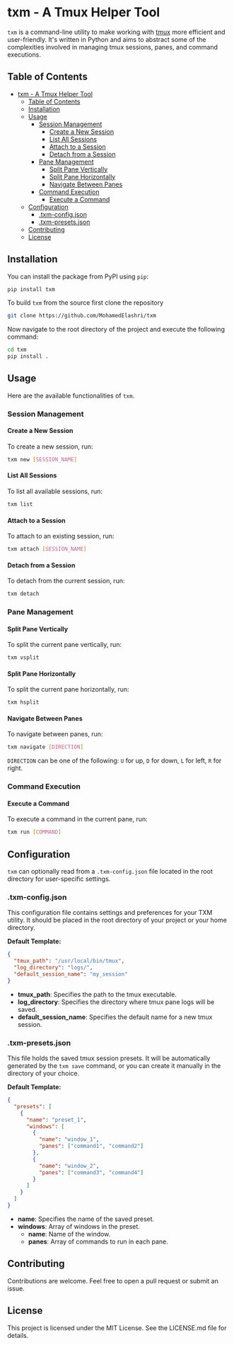 # txm - A Tmux Helper Tool

`txm` is a command-line utility to make working with [tmux](https://github.com/tmux/tmux/wiki) more efficient and user-friendly. It's written in Python and aims to abstract some of the complexities involved in managing tmux sessions, panes, and command executions.

## Table of Contents

- [txm - A Tmux Helper Tool](#txm---a-tmux-helper-tool)
  - [Table of Contents](#table-of-contents)
  - [Installation](#installation)
  - [Usage](#usage)
    - [Session Management](#session-management)
      - [Create a New Session](#create-a-new-session)
      - [List All Sessions](#list-all-sessions)
      - [Attach to a Session](#attach-to-a-session)
      - [Detach from a Session](#detach-from-a-session)
    - [Pane Management](#pane-management)
      - [Split Pane Vertically](#split-pane-vertically)
      - [Split Pane Horizontally](#split-pane-horizontally)
      - [Navigate Between Panes](#navigate-between-panes)
    - [Command Execution](#command-execution)
      - [Execute a Command](#execute-a-command)
  - [Configuration](#configuration)
    - [.txm-config.json](#txm-configjson)
    - [.txm-presets.json](#txm-presetsjson)
  - [Contributing](#contributing)
  - [License](#license)
## Installation

You can install the package from PyPI using `pip`:

```bash
pip install txm
```



To build `txm` from the source first clone the repository

```bash
git clone https://github.com/MohamedElashri/txm
```

Now navigate to the root directory of the project and execute the following command:

```bash
cd txm
pip install .
```

## Usage

Here are the available functionalities of `txm`.

### Session Management

#### Create a New Session

To create a new session, run:

```bash
txm new [SESSION_NAME]
```

#### List All Sessions

To list all available sessions, run:

```bash
txm list
```

#### Attach to a Session

To attach to an existing session, run:

```bash
txm attach [SESSION_NAME]
```

#### Detach from a Session

To detach from the current session, run:

```bash
txm detach
```

### Pane Management

#### Split Pane Vertically

To split the current pane vertically, run:

```bash
txm vsplit
```

#### Split Pane Horizontally

To split the current pane horizontally, run:

```bash
txm hsplit
```

#### Navigate Between Panes

To navigate between panes, run:

```bash
txm navigate [DIRECTION]
```
`DIRECTION` can be one of the following: `U` for up, `D` for down, `L` for left, `R` for right.

### Command Execution

#### Execute a Command

To execute a command in the current pane, run:

```bash
txm run [COMMAND]
```

## Configuration

`txm` can optionally read from a `.txm-config.json` file located in the root directory for user-specific settings. 

### .txm-config.json
This configuration file contains settings and preferences for your TXM utility. It should be placed in the root directory of your project or your home directory.

**Default Template:** 

```json 
{
  "tmux_path": "/usr/local/bin/tmux",
  "log_directory": "logs/",
  "default_session_name": "my_session"
}
```

- **tmux_path**: Specifies the path to the tmux executable.
- **log_directory**: Specifies the directory where tmux pane logs will be saved.
- **default_session_name**: Specifies the default name for a new tmux session.


### .txm-presets.json
This file holds the saved tmux session presets. It will be automatically generated by the `txm save` command, or you can create it manually in the directory of your choice.

**Default Template:**

```json
{
  "presets": [
    {
      "name": "preset_1",
      "windows": [
        {
          "name": "window_1",
          "panes": ["command1", "command2"]
        },
        {
          "name": "window_2",
          "panes": ["command3", "command4"]
        }
      ]
    }
  ]
}
```

- **name**: Specifies the name of the saved preset.
- **windows**: Array of windows in the preset.
  - **name**: Name of the window.
  - **panes**: Array of commands to run in each pane.
## Contributing

Contributions are welcome. Feel free to open a pull request or submit an issue.

## License

This project is licensed under the MIT License. See the LICENSE.md file for details.
